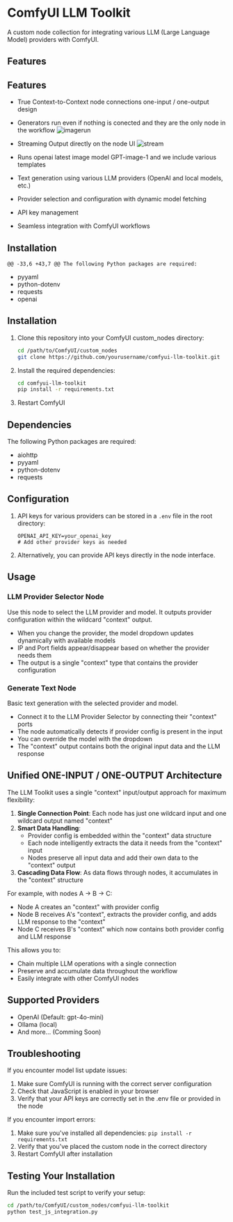 # ComfyUI LLM Toolkit

A custom node collection for integrating various LLM (Large Language Model) providers with ComfyUI.

## Features

## Features
- True Context-to-Context node connections one-input / one-output design

- Generators run even if nothing is conected and they are the only node in the workflow 
![imagerun](https://github.com/user-attachments/assets/bac9f8a0-6342-4000-b3ef-66fc45c1bdef)

- Streaming Output directly on the node UI
![stream](https://github.com/user-attachments/assets/eca923ae-f3f2-4014-8937-c8eda53eb680)

- Runs openai latest image model GPT-image-1 and we include various templates 

- Text generation using various LLM providers (OpenAI and local models, etc.)
- Provider selection and configuration with dynamic model fetching
- API key management
- Seamless integration with ComfyUI workflows

## Installation

	@@ -33,6 +43,7 @@ The following Python packages are required:
- pyyaml
- python-dotenv
- requests
- openai

## Installation

1. Clone this repository into your ComfyUI custom_nodes directory:
   ```bash
   cd /path/to/ComfyUI/custom_nodes
   git clone https://github.com/yourusername/comfyui-llm-toolkit.git
   ```

2. Install the required dependencies:
   ```bash
   cd comfyui-llm-toolkit
   pip install -r requirements.txt
   ```

3. Restart ComfyUI

## Dependencies

The following Python packages are required:
- aiohttp
- pyyaml
- python-dotenv
- requests

## Configuration

1. API keys for various providers can be stored in a `.env` file in the root directory:
   ```
   OPENAI_API_KEY=your_openai_key
   # Add other provider keys as needed
   ```

2. Alternatively, you can provide API keys directly in the node interface.

## Usage

### LLM Provider Selector Node
Use this node to select the LLM provider and model. It outputs provider configuration within the wildcard "context" output.

- When you change the provider, the model dropdown updates dynamically with available models
- IP and Port fields appear/disappear based on whether the provider needs them
- The output is a single "context" type that contains the provider configuration

### Generate Text Node
Basic text generation with the selected provider and model.

- Connect it to the LLM Provider Selector by connecting their "context" ports
- The node automatically detects if provider config is present in the input
- You can override the model with the dropdown
- The "context" output contains both the original input data and the LLM response

## Unified ONE-INPUT / ONE-OUTPUT Architecture

The LLM Toolkit uses a single "context" input/output approach for maximum flexibility:

1. **Single Connection Point**: Each node has just one wildcard input and one wildcard output named "context"
2. **Smart Data Handling**: 
   - Provider config is embedded within the "context" data structure
   - Each node intelligently extracts the data it needs from the "context" input
   - Nodes preserve all input data and add their own data to the "context" output
3. **Cascading Data Flow**: As data flows through nodes, it accumulates in the "context" structure

For example, with nodes A → B → C:
- Node A creates an "context" with provider config
- Node B receives A's "context", extracts the provider config, and adds LLM response to the "context"
- Node C receives B's "context" which now contains both provider config and LLM response

This allows you to:
- Chain multiple LLM operations with a single connection
- Preserve and accumulate data throughout the workflow
- Easily integrate with other ComfyUI nodes

## Supported Providers

- OpenAI (Default: gpt-4o-mini)
- Ollama (local)
- And more... (Comming Soon)

## Troubleshooting

If you encounter model list update issues:
1. Make sure ComfyUI is running with the correct server configuration
2. Check that JavaScript is enabled in your browser
3. Verify that your API keys are correctly set in the .env file or provided in the node

If you encounter import errors:
1. Make sure you've installed all dependencies: `pip install -r requirements.txt`
2. Verify that you've placed the custom node in the correct directory
3. Restart ComfyUI after installation

## Testing Your Installation

Run the included test script to verify your setup:
```bash
cd /path/to/ComfyUI/custom_nodes/comfyui-llm-toolkit
python test_js_integration.py
```
